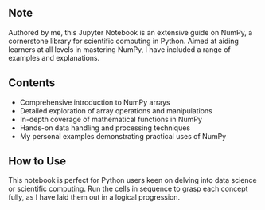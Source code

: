 

## Note
Authored by me, this Jupyter Notebook is an extensive guide on NumPy, a cornerstone library for scientific computing in Python. Aimed at aiding learners at all levels in mastering NumPy, I have included a range of examples and explanations.

## Contents
- Comprehensive introduction to NumPy arrays
- Detailed exploration of array operations and manipulations
- In-depth coverage of mathematical functions in NumPy
- Hands-on data handling and processing techniques
- My personal examples demonstrating practical uses of NumPy

## How to Use
This notebook is perfect for Python users keen on delving into data science or scientific computing. Run the cells in sequence to grasp each concept fully, as I have laid them out in a logical progression.
